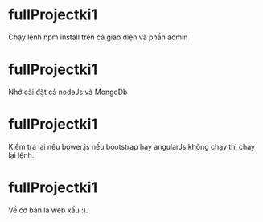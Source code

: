 # fullProjectki1
Chạy lệnh npm install trên cả giao diện và phần admin
# fullProjectki1
Nhớ cài đặt cả nodeJs và MongoDb
# fullProjectki1
Kiểm tra lại nếu bower.js nếu bootstrap hay angularJs không chạy thì chạy lại lệnh.
# fullProjectki1
Về cơ bản là web xấu :).
